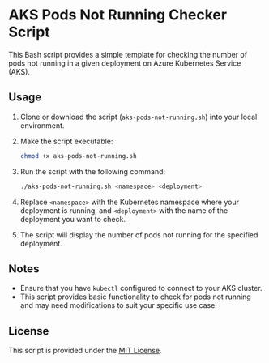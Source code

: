 # AKS Pods Not Running Checker Script

This Bash script provides a simple template for checking the number of pods not running in a given deployment on Azure Kubernetes Service (AKS).

## Usage

1. Clone or download the script (`aks-pods-not-running.sh`) into your local environment.

2. Make the script executable:

    ```bash
    chmod +x aks-pods-not-running.sh
    ```

3. Run the script with the following command:

    ```bash
    ./aks-pods-not-running.sh <namespace> <deployment>
    ```

4. Replace `<namespace>` with the Kubernetes namespace where your deployment is running, and `<deployment>` with the name of the deployment you want to check.

5. The script will display the number of pods not running for the specified deployment.

## Notes

- Ensure that you have `kubectl` configured to connect to your AKS cluster.
- This script provides basic functionality to check for pods not running and may need modifications to suit your specific use case.

## License

This script is provided under the [MIT License](LICENSE).
